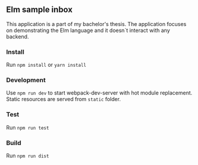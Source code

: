 ## Elm sample inbox
This application is a part of my bachelor's thesis. The application focuses on demonstrating the Elm language and it doesn`t interact with any backend.

### Install
Run `npm install` or `yarn install`

### Development
Use `npm run dev` to start webpack-dev-server with hot module replacement. Static resources are served from `static` folder.

### Test
Run `npm run test`

### Build
Run `npm run dist`